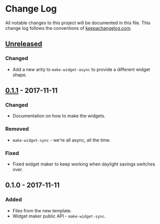 # Change Log
All notable changes to this project will be documented in this file. This change log follows the conventions of [keepachangelog.com](http://keepachangelog.com/).

## [Unreleased]
### Changed
- Add a new arity to `make-widget-async` to provide a different widget shape.

## [0.1.1] - 2017-11-11
### Changed
- Documentation on how to make the widgets.

### Removed
- `make-widget-sync` - we're all async, all the time.

### Fixed
- Fixed widget maker to keep working when daylight savings switches over.

## 0.1.0 - 2017-11-11
### Added
- Files from the new template.
- Widget maker public API - `make-widget-sync`.

[Unreleased]: https://github.com/your-name/translation-checker/compare/0.1.1...HEAD
[0.1.1]: https://github.com/your-name/translation-checker/compare/0.1.0...0.1.1
